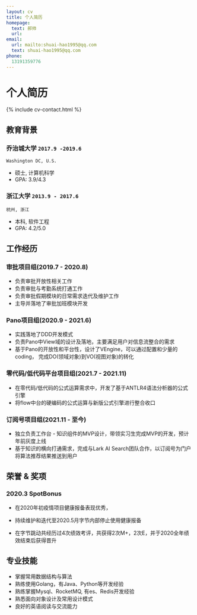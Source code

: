```yaml
---
layout: cv
title: 个人简历
homepage:
  text: 郝帅
  url:
email:
  url: mailto:shuai-hao1995@qq.com
  text: shuai-hao1995@qq.com
phone:
  13191359776
---
```


# 个人简历

<!--
include contact information from the front matter
Supported arguments:
    - homepage: url, text
    - phone
    - email
-->

{% include cv-contact.html %}

## 教育背景

### **乔治城大学** `2017.9 -2019.6`

```
Washington DC, U.S.
```

- 硕士, 计算机科学
- GPA: 3.9/4.3

### **浙江大学** `2013.9 - 2017.6`

```
杭州, 浙江
```

- 本科, 软件工程
- GPA: 4.2/5.0


## 工作经历

### 审批项目组(2019.7 - 2020.8)
- 负责审批开放性相关工作
- 负责审批与考勤系统打通工作
- 负责审批假期模块的日常需求迭代及维护工作
- 主导并落地了审批加班模块开发


### Pano项目组(2020.9 - 2021.6)
- 实践落地了DDD开发模式
- 负责Pano中View域的设计及落地，主要满足用户对信息流整合的需求
- 基于Pano的开放性和平台性，设计了VEngine，可以通过配置和少量的coding，
完成DO(领域对象)到VO(视图对象)的转化

### 零代码/低代码平台项目组(2021.7 - 2021.11)

- 在零代码/低代码的公式运算需求中，开发了基于ANTLR4语法分析器的公式引擎
- 将flow中台的硬编码的公式运算与新版公式引擎进行整合收口

### 订阅号项目组(2021.11 - 至今)

- 独立负责工作台 - 知识组件的MVP设计，带领实习生完成MVP的开发，预计年前灰度上线
- 基于知识的横向打通需求，完成与Lark AI Search团队合作，以订阅号为门户将算法推荐结果推送到用户

## 荣誉 & 奖项

### 2020.3 SpotBonus

- 在2020年初疫情项目健康报备表现优秀，
 - 持续维护和迭代至2020.5月字节内部停止使用健康报备

- 在字节跳动共经历过4次绩效考评，共获得2次M+，2次E，并于2020全年绩效结束后获得晋升


## 专业技能

- 掌握常用数据结构与算法
- 熟练使用Golang，有Java、Python等开发经验
- 熟练掌握Mysql、RocketMQ, 有es、Redis开发经验
- 熟悉面向对象设计及常用设计模式
- 良好的英语阅读与交流能力


<!-- ### Footer

Last updated: May 2013 -->
